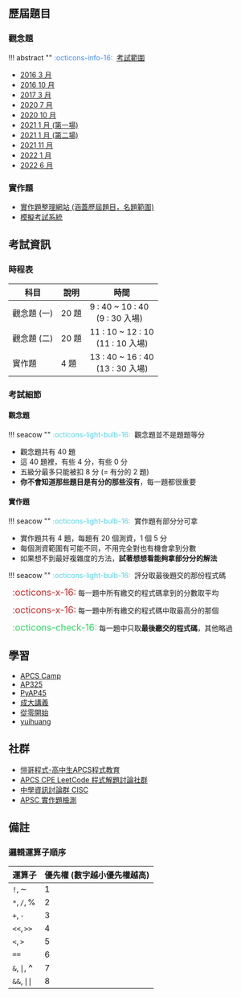 ## 歷屆題目

### 觀念題

!!! abstract ""
	<font color="#448aff">:octicons-info-16:</font>&nbsp;&nbsp;[考試範圍](https://hackmd.io/@algoseacow/apps-written)
	

- [2016 3 月](/wiki/cp/images/1.pdf)
- [2016 10 月](/wiki/cp/images/2.pdf)
- [2017 3 月](/wiki/cp/images/3.pdf)
- [2020 7 月](https://hackmd.io/@enip/APCS202007)
- [2020 10 月](https://hackmd.io/@cthbst/APCS_10910#APCS-1091017)
- [2021 1 月 (第一場)](https://hackmd.io/@rollfatcat/ByEIVsekd)
- [2021 1 月 (第二場)](https://hackmd.io/@rollfatcat/H12Z4Qgku)
- [2021 11 月](https://hackmd.io/@algoseacow/APCS11011-writing)
- [2022 1 月](https://hackmd.io/@algoseacow/APCS11101-writing)
- [2022 6 月](https://hackmd.io/@algoseacow/APCS11106-writing)

### 實作題

- [實作題整理網站 (涵蓋歷屆題目，名題範圍)](https://yuihuang.com/apcs/)
- [模擬考試系統](https://apcs-mock.algoseacow.com/#/)

## 考試資訊
### 時程表

<center>

| 科目        | 說明  | 時間                                                   |
| ----------- | ----- | ------------------------------------------------------ |
| 觀念題 (一) | 20 題 | 9 : 40 ~ 10 : 40<br>&nbsp;&nbsp;&nbsp;(9 : 30 入場)    |
| 觀念題 (二) | 20 題 | 11 : 10 ~ 12 : 10<br/>&nbsp;&nbsp;&nbsp;(11 : 10 入場) |
| 實作題      | 4 題  | 13 : 40 ~ 16 : 40<br/>&nbsp;&nbsp;&nbsp;(13 : 30 入場) |

</center>

### 考試細節
#### 觀念題

!!! seacow ""
	<font color="#51D2EA">:octicons-light-bulb-16:</font>&nbsp;&nbsp;觀念題並不是題題等分

- 觀念題共有 40 題
- 這 40 題裡，有些 4 分，有些 0 分
- 五級分最多只能被扣 8 分 (= 有分的 2 題)
- **你不會知道那些題目是有分的那些沒有**，每一題都很重要

#### 實作題
!!! seacow ""
	<font color="#51D2EA">:octicons-light-bulb-16:</font>&nbsp;&nbsp;實作題有部分分可拿

- 實作題共有 4 題，每題有 20 個測資，1 個 5 分
- 每個測資範圍有可能不同，不用完全對也有機會拿到分數
- 如果想不到最好複雜度的方法，**試著想想看能夠拿部分分的解法**

!!! seacow ""
	<font color="#51D2EA">:octicons-light-bulb-16:</font>&nbsp;&nbsp;評分取最後題交的那份程式碼

&nbsp;&nbsp;<font color="#CC2A2A" style='font-size:18px'>:octicons-x-16:</font> 每一題中所有繳交的程式碼拿到的分數取平均

&nbsp;&nbsp;<font color="#CC2A2A" style='font-size:18px'>:octicons-x-16:</font> 每一題中所有繳交的程式碼中取最高分的那個

&nbsp;&nbsp;<font color="#2DD960" style='font-size:18px'>:octicons-check-16:</font> 每一題中只取**最後繳交的程式碼**，其他略過

## 學習

- [APCS Camp](https://www.facebook.com/apcscamp)
- [AP325](https://drive.google.com/file/d/1coQsnOkkZo8-HBCAXHXMtluf5t2fpoyr/view)
- [PyAP45](https://drive.google.com/file/d/1DBjfn47BKtu6hInoaeX5-9ju_bTCfub9/view)
- [成大講義](https://hackmd.io/@nckuacm/ryLIV6BYI/%2F%40nckuacm%2FBJD15vyrI)
- [從零開始](https://emanlaicepsa.github.io/)
- [yuihuang](https://yuihuang.com/)

## 社群

- [愷哥程式-高中生APCS程式教育](https://www.facebook.com/groups/apcs1/)
- [APCS CPE LeetCode 程式解題討論社群](https://www.facebook.com/groups/taiwan.apcs/)
- [中學資訊討論群 CISC](https://discord.gg/cisc)
- [APSC 實作題檢測](https://www.facebook.com/groups/359446638362710)

## 備註
### 邏輯運算子順序
<center>

| 運算子             | 優先權 (數字越小優先權越高) |
| ------------------ | --------------------------- |
| $\texttt{!},\sim$  | 1                           |
| $\texttt{*},\texttt{/},\%$  | 2                           |
| $\texttt{+},\texttt{-}$     | 3                           |
| $\texttt{<<},\texttt{>>}$   | 4                           |
| $\texttt{<},\texttt{>}$     | 5                           |
| $\texttt{==}$      | 6                           |
| $\texttt{&},\mid,$ <font style='font-size:18px'>^</font>  | 7                           |
| $\texttt{&&},\mid\mid$ | 8                           |

</center>

